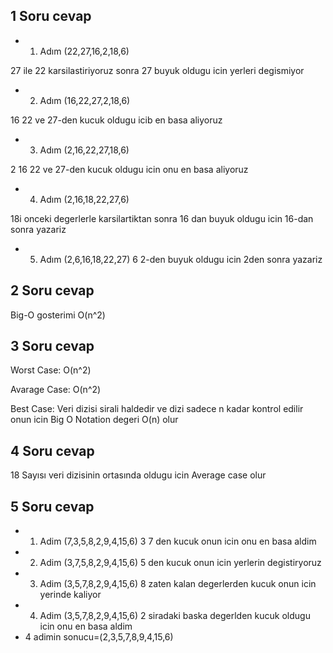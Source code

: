 ## 1 Soru cevap

- 1. Adım (22,27,16,2,18,6)

27 ile 22 karsilastiriyoruz sonra 27 buyuk oldugu icin yerleri degismiyor

- 2. Adım (16,22,27,2,18,6)

16 22 ve 27-den kucuk oldugu icib en basa aliyoruz

- 3. Adım (2,16,22,27,18,6)

2 16 22 ve 27-den kucuk oldugu icin onu en basa aliyoruz

- 4. Adım (2,16,18,22,27,6)

18i onceki degerlerle karsilartiktan sonra 16 dan buyuk oldugu icin 16-dan sonra yazariz

- 5. Adım (2,6,16,18,22,27)
     6 2-den buyuk oldugu icin 2den sonra yazariz

## 2 Soru cevap

Big-O gosterimi O(n^2)

## 3 Soru cevap

Worst Case: O(n^2)

Avarage Case: O(n^2)

Best Case: Veri dizisi sirali haldedir ve dizi sadece n kadar kontrol edilir onun icin Big O Notation degeri O(n) olur

## 4 Soru cevap

18 Sayısı veri dizisinin ortasında oldugu icin Average case olur

## 5 Soru cevap

- 1. Adim (7,3,5,8,2,9,4,15,6)
     3 7 den kucuk onun icin onu en basa aldim
- 2. Adim (3,7,5,8,2,9,4,15,6)
     5 den kucuk onun icin yerlerin degistiryoruz
- 3. Adim (3,5,7,8,2,9,4,15,6)
     8 zaten kalan degerlerden kucuk onun icin yerinde kaliyor
- 4. Adim (3,5,7,8,2,9,4,15,6)
     2 siradaki baska degerlden kucuk oldugu icin onu en basa aldim
- 4 adimin sonucu=(2,3,5,7,8,9,4,15,6)
